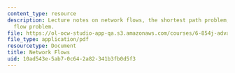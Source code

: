 ```yaml
---
content_type: resource
description: Lecture notes on network flows, the shortest path problem, and the maximum
  flow problem.
file: https://ol-ocw-studio-app-qa.s3.amazonaws.com/courses/6-854j-advanced-algorithms-fall-2008/10ad543e5ab70c642a82341b3fb0d5f3_lec2.pdf
file_type: application/pdf
resourcetype: Document
title: Network Flows
uid: 10ad543e-5ab7-0c64-2a82-341b3fb0d5f3
---
```

